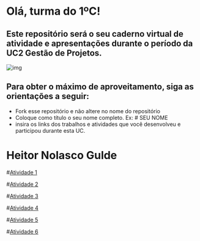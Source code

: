 # Olá, turma do 1ºC! 
## Este repositório será o seu caderno virtual de atividade e apresentações durante o período da UC2 Gestão de Projetos. 

![img](https://blog.acelerato.com/wp-content/uploads/2020/08/5-beneficios-da-gesta%CC%83o-de-projetos-para-a-sua-empresa-1200x640.png)

## Para obter o máximo de aproveitamento, siga as orientações a seguir:

- Fork esse repositório e não altere no nome do repositório
- Coloque como título o seu nome completo. Ex: # SEU NOME
- insira os links dos trabalhos e atividades que você desenvolveu e participou durante esta UC.
# Heitor Nolasco Gulde

#[Atividade 1](https://trello.com/invite/b/2ONj5llF/ATTI5087335b5d81ff44979be11e292bb608196AF352/analise-swot-nike)

#[Atividade 2](https://trello.com/invite/b/P5XYjqna/ATTIe4870abf3fc70142e0c790bf025384a3C3C7E166/organizacao-do-professor-para-fluxo-hibrido-na-escola)

#[Atividade 3](https://trello.com/invite/b/CZbbc4G3/ATTI5ff16d515657cc60106f0421a7cc475462EE2D3B/organizacao-do-professor-para-fluxo-hibrido-na-escola)

#[Atividade 4](https://trello.com/invite/b/CZbbc4G3/ATTI8610a3036f19f49b66e61238d5ed0f740DDCEE24/organizacao-do-professor-para-fluxo-hibrido-na-escola)

#[Atividade 5](https://www.canva.com/design/DAGEjaXxHqU/f4kD7Ghe-EfPqTGlCe5M9g/edit?utm_content=DAGEjaXxHqU&utm_campaign=designshare&utm_medium=link2&utm_source=sharebutton)

#[Atividade 6](https://miro.com/app/board/uXjVKF3DJpg=/?share_link_id=734341793363)
